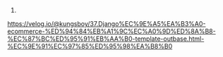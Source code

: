 1. 

https://velog.io/@kungsboy/37.Django%EC%9E%A5%EA%B3%A0-ecommerce-%ED%94%84%EB%A1%9C%EC%A0%9D%ED%8A%B8-%EC%87%BC%ED%95%91%EB%AA%B0-template-outbase.html-%EC%9E%91%EC%97%85%ED%95%98%EA%B8%B0